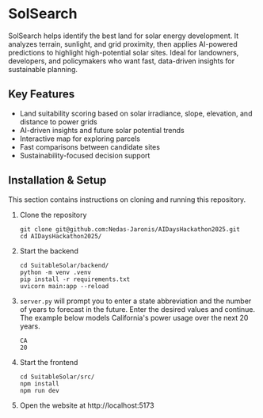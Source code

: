# SolSearch

SolSearch helps identify the best land for solar energy development. It analyzes terrain, sunlight, and grid proximity, then applies AI-powered predictions to highlight high-potential solar sites. Ideal for landowners, developers, and policymakers who want fast, data-driven insights for sustainable planning.

## Key Features

- Land suitability scoring based on solar irradiance, slope, elevation, and distance to power grids
- AI-driven insights and future solar potential trends
- Interactive map for exploring parcels
- Fast comparisons between candidate sites
- Sustainability-focused decision support

## Installation & Setup 

This section contains instructions on cloning and running this repository.

1. Clone the repository

    ```shell
    git clone git@github.com:Nedas-Jaronis/AIDaysHackathon2025.git
    cd AIDaysHackathon2025/
    ```

2. Start the backend

    ```shell
    cd SuitableSolar/backend/
    python -m venv .venv
    pip install -r requirements.txt
    uvicorn main:app --reload
    ```

3. `server.py` will prompt you to enter a state abbreviation and the number of years to forecast in the future. Enter the desired values and continue. The example below models California's power usage over the next 20 years.

    ```plain
    CA
    20
    ```

4. Start the frontend

    ```shell
    cd SuitableSolar/src/
    npm install
    npm run dev
    ```

5. Open the website at http://localhost:5173
